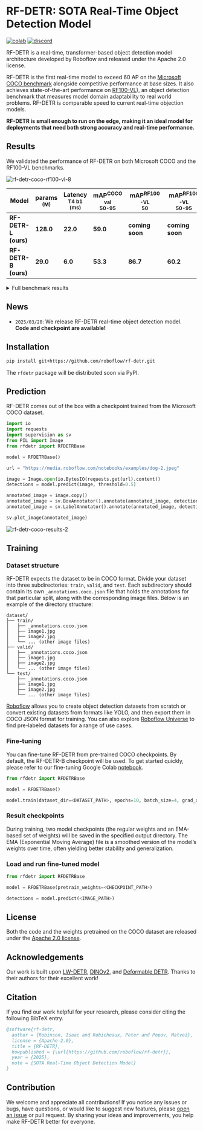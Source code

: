# RF-DETR: SOTA Real-Time Object Detection Model

[![colab](https://colab.research.google.com/assets/colab-badge.svg)](https://colab.research.google.com/github/roboflow-ai/notebooks/blob/main/notebooks/how-to-finetune-rf-detr-on-detection-dataset.ipynb)
[![discord](https://img.shields.io/discord/1159501506232451173?logo=discord&label=discord&labelColor=fff&color=5865f2&link=https%3A%2F%2Fdiscord.gg%2FGbfgXGJ8Bk)](https://discord.gg/GbfgXGJ8Bk)

RF-DETR is a real-time, transformer-based object detection model architecture developed by Roboflow and released under the Apache 2.0 license.

RF-DETR is the first real-time model to exceed 60 AP on the [Microsoft COCO benchmark](https://cocodataset.org/#home) alongside competitive performance at base sizes. It also achieves state-of-the-art performance on [RF100-VL](https://github.com/roboflow/rf100-vl)), an object detection benchmark that measures model domain adaptability to real world problems. RF-DETR is comparable speed to current real-time objection models.

**RF-DETR is small enough to run on the edge, making it an ideal model for deployments that need both strong accuracy and real-time performance.**

## Results

We validated the performance of RF-DETR on both Microsoft COCO and the RF100-VL benchmarks.

![rf-detr-coco-rf100-vl-8](https://github.com/user-attachments/assets/99b51d31-1029-4a73-b2a2-675cd45d35f0)

| Model                | params<br><sup>(M) | Latency<br><sup>T4 b1<br>(ms) | mAP<sup>COCO val<br>50-95 | mAP<sup>RF100-VL<br>50 | mAP<sup>RF100-VL<br>50-95 | Config                                                                                                        |
|----------------------|--------------------|-------------------------------|---------------------------|------------------------|---------------------------|---------------------------------------------------------------------------------------------------------------| 
| **RF-DETR-L (ours)** | **128.0**          | **22.0**                      | **59.0**                  | **coming soon**       | **coming soon**          | [link](https://github.com/roboflow/r-flow/blob/08f012eb210b1b0e03a5aa7d4e5a4c265cb20b0e/rfdetr/config.py#L26) |
| **RF-DETR-B (ours)** | **29.0**           | **6.0**                       | **53.3**                  | **86.7**               | **60.2**                  | [link](https://github.com/roboflow/r-flow/blob/08f012eb210b1b0e03a5aa7d4e5a4c265cb20b0e/rfdetr/config.py#L37) |

<details>
<summary>Full benchmark results</summary>

| Model                | params<br><sup>(M) | Latency<br><sup>T4 b1<br>(ms) | mAP<sup>COCO val<br>50-95 | mAP<sup>RF100-VL<br>50 | mAP<sup>RF100-VL<br>50-95 | Config                                                                                                        |
|----------------------|--------------------|-------------------------------|---------------------------|------------------------|---------------------------|---------------------------------------------------------------------------------------------------------------| 
| **RF-DETR-L (ours)** | **128.0**          | **22.0**                      | **59.0**                  | **coming soon**       | **coming soon**          | [link](https://github.com/roboflow/r-flow/blob/08f012eb210b1b0e03a5aa7d4e5a4c265cb20b0e/rfdetr/config.py#L26) |
| **RF-DETR-B (ours)** | **29.0**           | **6.0**                       | **53.3**                  | **86.7**               | **60.2**                  | [link](https://github.com/roboflow/r-flow/blob/08f012eb210b1b0e03a5aa7d4e5a4c265cb20b0e/rfdetr/config.py#L37) |
| LW-DETR-X            | 118.0              | 19.1                          | 58.3                      | -                      | -                         | -                                                                                                             |
| LW-DETR-L            | 46.8               | 8.8                           | 56.1                      | -                      | -                         | -                                                                                                             |
| LW-DETR-M            | 28.2               | 5.6                           | 52.5                      | 84.0                   | 57.5                      | -                                                                                                             |
| LW-DETR-S            | 14.6               | 2.9                           | 48.0                      | 84.4                   | 57.9                      | -                                                                                                             |
| LW-DETR-T            | 12.1               | 2.0                           | 42.6                      | -                      | -                         | -                                                                                                             |
| YOLOv12x             | 59.1               | 11.8                          | 55.2                      | -                      | -                         | -                                                                                                             |
| YOLOv12l             | 26.4               | 6.8                           | 53.7                      | -                      | -                         | -                                                                                                             |
| YOLOv12m             | 20.2               | 4.9                           | 52.5                      | -                      | -                         | -                                                                                                             |
| YOLOv12s             | 9.3                | 2.6                           | 48.0                      | -                      | -                         | -                                                                                                             |
| YOLOv12n             | 2.6                | 1.6                           | 40.6                      | -                      | -                         | -                                                                                                             |
| YOLO11x              | 56.9               | 11.3                          | 54.7                      | -                      | -                         | -                                                                                                             |
| YOLO11l              | 25.3               | 6.2                           | 53.4                      | -                      | -                         | -                                                                                                             |
| YOLO11m              | 20.0               | 4.7                           | 51.5                      | 84.9                   | 59.7                      | -                                                                                                             |
| YOLO11s              | 9.4                | 2.5                           | 47.0                      | 84.7                   | 59.0                      | -                                                                                                             |
| YOLO11n              | 2.6                | 1.5                           | 39.5                      | 83.2                   | 57.3                      | -                                                                                                             |
| YOLOv8x              | 68.2               | 19.1                          | 54.5                      | -                      | -                         | -                                                                                                             |
| YOLOv8l              | 43.7               | 13.2                          | 53.3                      | -                      | -                         | -                                                                                                             |
| YOLOv8m              | 28.9               | 10.1                          | 50.6                      | -                      | 59.8                      | -                                                                                                             |
| YOLOv8s              | 11.1               | 7.0                           | 45.2                      | -                      | 59.2                      | -                                                                                                             |
| YOLOv8n              | 3.1                | 6.2                           | 37.6                      | -                      | 57.4                      | -                                                                                                             |

</details>

## News

- `2025/03/20`: We release RF-DETR real-time object detection model. **Code and checkpoint are available!**

## Installation

```bash
pip install git+https://github.com/roboflow/rf-detr.git
```

The `rfdetr` package will be distributed soon via PyPI.

</details>

## Prediction

RF-DETR comes out of the box with a checkpoint trained from the Microsoft COCO dataset.

```python
import io
import requests
import supervision as sv
from PIL import Image
from rfdetr import RFDETRBase

model = RFDETRBase()

url = "https://media.roboflow.com/notebooks/examples/dog-2.jpeg"

image = Image.open(io.BytesIO(requests.get(url).content))
detections = model.predict(image, threshold=0.5)

annotated_image = image.copy()
annotated_image = sv.BoxAnnotator().annotate(annotated_image, detections)
annotated_image = sv.LabelAnnotator().annotate(annotated_image, detections)

sv.plot_image(annotated_image)
```

![rf-detr-coco-results-2](https://github.com/user-attachments/assets/29109361-aec5-42bc-a6fb-448784f663e4)

## Training

### Dataset structure

RF-DETR expects the dataset to be in COCO format. Divide your dataset into three subdirectories: `train`, `valid`, and `test`. Each subdirectory should contain its own `_annotations.coco.json` file that holds the annotations for that particular split, along with the corresponding image files. Below is an example of the directory structure:

```
dataset/
├── train/
│   ├── _annotations.coco.json
│   ├── image1.jpg
│   ├── image2.jpg
│   └── ... (other image files)
├── valid/
│   ├── _annotations.coco.json
│   ├── image1.jpg
│   ├── image2.jpg
│   └── ... (other image files)
└── test/
    ├── _annotations.coco.json
    ├── image1.jpg
    ├── image2.jpg
    └── ... (other image files)
```

[Roboflow](https://roboflow.com/annotate) allows you to create object detection datasets from scratch or convert existing datasets from formats like YOLO, and then export them in COCO JSON format for training. You can also explore [Roboflow Universe](https://universe.roboflow.com/) to find pre-labeled datasets for a range of use cases.

### Fine-tuning

You can fine-tune RF-DETR from pre-trained COCO checkpoints. By default, the RF-DETR-B checkpoint will be used. To get started quickly, please refer to our fine-tuning Google Colab [notebook](https://colab.research.google.com/github/roboflow-ai/notebooks/blob/main/notebooks/how-to-finetune-rf-detr-on-detection-dataset.ipynb).

```python
from rfdetr import RFDETRBase

model = RFDETRBase()

model.train(dataset_dir=<DATASET_PATH>, epochs=10, batch_size=4, grad_accum_steps=4, lr=1e-4)
```

### Result checkpoints

During training, two model checkpoints (the regular weights and an EMA-based set of weights) will be saved in the specified output directory. The EMA (Exponential Moving Average) file is a smoothed version of the model’s weights over time, often yielding better stability and generalization.

### Load and run fine-tuned model

```python
from rfdetr import RFDETRBase

model = RFDETRBase(pretrain_weights=<CHECKPOINT_PATH>)

detections = model.predict(<IMAGE_PATH>)
```

## License

Both the code and the weights pretrained on the COCO dataset are released under the [Apache 2.0 license](https://github.com/roboflow/r-flow/blob/main/LICENSE).

## Acknowledgements

Our work is built upon [LW-DETR](https://arxiv.org/pdf/2406.03459), [DINOv2](https://arxiv.org/pdf/2304.07193), and [Deformable DETR](https://arxiv.org/pdf/2010.04159). Thanks to their authors for their excellent work!

## Citation

If you find our work helpful for your research, please consider citing the following BibTeX entry.

```bibtex
@software{rf-detr,
  author = {Robinson, Isaac and Robicheaux, Peter and Popov, Matvei},
  license = {Apache-2.0},
  title = {RF-DETR},
  howpublished = {\url{https://github.com/roboflow/rf-detr}},
  year = {2025},
  note = {SOTA Real-Time Object Detection Model}
}
```


## Contribution

We welcome and appreciate all contributions! If you notice any issues or bugs, have questions, or would like to suggest new features, please [open an issue](https://github.com/roboflow/rf-detr/issues/new) or pull request. By sharing your ideas and improvements, you help make RF-DETR better for everyone.
